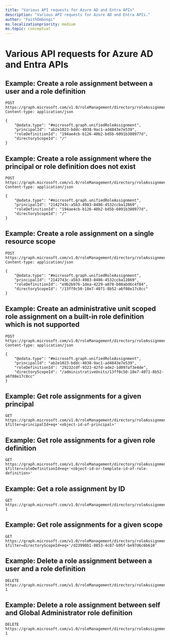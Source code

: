 ```yaml
---
title: "Various API requests for Azure AD and Entra APIs"
description: "Various API requests for Azure AD and Entra APIs."
author: "FaithOmbongi"
ms.localizationpriority: medium
ms.topic: conceptual
---
```

<!-- markdownlint-disable MD041-->
<!-- This file is used to manage a collection of examples for different Azure AD and Entra APIs. The snippets in the file are then pulled from IT admin docs (Azure docs) through cross-repo references. 

The example names are prefixed by the name of the IT admin file that references the example.

Do not delete or change any example name without making the required change in the IT admin and avoid broken links.
-->

# Various API requests for Azure AD and Entra APIs

## Example: Create a role assignment between a user and a role definition
<!-- Required by an example in this doc https://learn.microsoft.com/en-us/azure/active-directory/roles/custom-assign-graph  -->

<!-- {
  "blockType": "request",
  "name": "custom-assign-graph-create-roleassignment-all-directory"
}-->
```http
POST https://graph.microsoft.com/v1.0/roleManagement/directory/roleAssignments
Content-type: application/json

{
    "@odata.type": "#microsoft.graph.unifiedRoleAssignment",
    "principalId": "ab2e1023-bddc-4038-9ac1-ad4843e7e539",
    "roleDefinitionId": "194ae4cb-b126-40b2-bd5b-6091b380977d",
    "directoryScopeId": "/"
}
```

## Example: Create a role assignment where the principal or role definition does not exist

<!-- Required by an example in this doc https://learn.microsoft.com/en-us/azure/active-directory/roles/custom-assign-graph  -->

<!-- {
  "blockType": "request",
  "name": "custom-assign-graph-create-404-roleassignment"
}-->
```http
POST https://graph.microsoft.com/v1.0/roleManagement/directory/roleAssignments
Content-type: application/json

{
    "@odata.type": "#microsoft.graph.unifiedRoleAssignment",
    "principalId": "2142743c-a5b3-4983-8486-4532ccba12869",
    "roleDefinitionId": "194ae4cb-b126-40b2-bd5b-6091b380977d",
    "directoryScopeId": "/"
}
```

## Example: Create a role assignment on a single resource scope

<!-- Required by an example in this doc https://learn.microsoft.com/en-us/azure/active-directory/roles/custom-assign-graph  -->

<!-- {
  "blockType": "request",
  "name": "custom-assign-graph-create-404-roleassignment-directoryscope"
}-->
```http
POST https://graph.microsoft.com/v1.0/roleManagement/directory/roleAssignments
Content-type: application/json

{
    "@odata.type": "#microsoft.graph.unifiedRoleAssignment",
    "principalId": "2142743c-a5b3-4983-8486-4532ccba12869",
    "roleDefinitionId": "e9b2b976-1dea-4229-a078-b08abd6c4f84",
    "directoryScopeId": "/13ff0c50-18e7-4071-8b52-a6f08e17c8cc"
}
```

## Example: Create an administrative unit scoped role assignment on a built-in role definition which is not supported

<!-- Required by an example in this doc https://learn.microsoft.com/en-us/azure/active-directory/roles/custom-assign-graph  -->

<!-- {
  "blockType": "request",
  "name": "custom-assign-graph-create-404-roleassignment-auscope"
}-->
```http
POST https://graph.microsoft.com/v1.0/roleManagement/directory/roleAssignments
Content-type: application/json

{
    "@odata.type": "#microsoft.graph.unifiedRoleAssignment",
    "principalId": "ab2e1023-bddc-4038-9ac1-ad4843e7e539",
    "roleDefinitionId": "29232cdf-9323-42fd-ade2-1d097af3e4de",
    "directoryScopeId": "/administrativeUnits/13ff0c50-18e7-4071-8b52-a6f08e17c8cc"
}
```

## Example: Get role assignments for a given principal

<!-- Required by an example in this doc https://learn.microsoft.com/en-us/azure/active-directory/roles/custom-assign-graph  -->

<!-- {
  "blockType": "request",
  "name": "custom-assign-graph-filter-principalid"
}-->
```http
GET https://graph.microsoft.com/v1.0/roleManagement/directory/roleAssignments?$filter=principalId+eq+'<object-id-of-principal>'
```

## Example: Get role assignments for a given role definition

<!-- Required by an example in this doc https://learn.microsoft.com/en-us/azure/active-directory/roles/custom-assign-graph  -->

<!-- {
  "blockType": "request",
  "name": "custom-assign-graph-filter-roledefinitionid"
}-->
```http
GET https://graph.microsoft.com/v1.0/roleManagement/directory/roleAssignments?$filter=roleDefinitionId+eq+'<object-id-or-template-id-of-role-definition>'
```

## Example: Get a role assignment by ID

<!-- Required by an example in this doc https://learn.microsoft.com/en-us/azure/active-directory/roles/custom-assign-graph  -->

<!-- {
  "blockType": "request",
  "name": "custom-assign-graph-get-roleassignment"
}-->
```http
GET https://graph.microsoft.com/v1.0/roleManagement/directory/roleAssignments/lAPpYvVpN0KRkAEhdxReEJC2sEqbR_9Hr48lds9SGHI-1
```

## Example: Get role assignments for a given scope

<!-- Required by an example in this doc https://learn.microsoft.com/en-us/azure/active-directory/roles/custom-assign-graph  -->

<!-- {
  "blockType": "request",
  "name": "custom-assign-graph-get-roleassignment-filter-directoryscope"
}-->
```http
GET https://graph.microsoft.com/v1.0/roleManagement/directory/roleAssignments?$filter=directoryScopeId+eq+'/d23998b1-8853-4c87-b95f-be97d6c6b610'
```

## Example: Delete a role assignment between a user and a role definition

<!-- Required by an example in this doc https://learn.microsoft.com/en-us/azure/active-directory/roles/custom-assign-graph  -->

<!-- {
  "blockType": "request",
  "name": "custom-assign-graph-delete-roleassignment"
}-->
```http
DELETE https://graph.microsoft.com/v1.0/roleManagement/directory/roleAssignments/lAPpYvVpN0KRkAEhdxReEJC2sEqbR_9Hr48lds9SGHI-1
```

## Example: Delete a role assignment between self and Global Administrator role definition

<!-- Required by an example in this doc https://learn.microsoft.com/en-us/azure/active-directory/roles/custom-assign-graph  -->

<!-- {
  "blockType": "request",
  "name": "custom-assign-graph-delete-self-roleassignment"
}-->
```http
DELETE https://graph.microsoft.com/v1.0/roleManagement/directory/roleAssignments/lAPpYvVpN0KRkAEhdxReEJC2sEqbR_9Hr48lds9SGHI-1
```